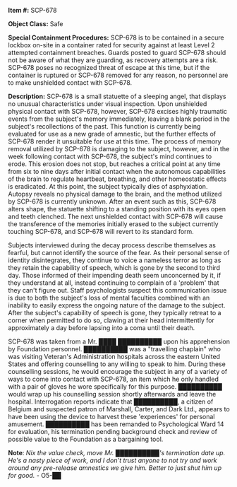 **Item #:** SCP-678

**Object Class:** Safe

**Special Containment Procedures:** SCP-678 is to be contained in a secure lockbox on-site in a container rated for security against at least Level 2 attempted containment breaches. Guards posted to guard SCP-678 should not be aware of what they are guarding, as recovery attempts are a risk. SCP-678 poses no recognized threat of escape at this time, but if the container is ruptured or SCP-678 removed for any reason, no personnel are to make unshielded contact with SCP-678.

**Description:** SCP-678 is a small statuette of a sleeping angel, that displays no unusual characteristics under visual inspection. Upon unshielded physical contact with SCP-678, however, SCP-678 excises highly traumatic events from the subject's memory immediately, leaving a blank period in the subject's recollections of the past. This function is currently being evaluated for use as a new grade of amnestic, but the further effects of SCP-678 render it unsuitable for use at this time. The process of memory removal utilized by SCP-678 is damaging to the subject, however, and in the week following contact with SCP-678, the subject's mind continues to erode. This erosion does not stop, but reaches a critical point at any time from six to nine days after initial contact when the autonomous capabilities of the brain to regulate heartbeat, breathing, and other homeostatic effects is eradicated. At this point, the subject typically dies of asphyxiation. Autopsy reveals no physical damage to the brain, and the method utilized by SCP-678 is currently unknown. After an event such as this, SCP-678 alters shape, the statuette shifting to a standing position with its eyes open and teeth clenched. The next unshielded contact with SCP-678 will cause the transference of the memories initially erased to the subject currently touching SCP-678, and SCP-678 will revert to its standard form.

Subjects interviewed during the decay process describe themselves as fearful, but cannot identify the source of the fear. As their personal sense of identity disintegrates, they continue to voice a nameless terror as long as they retain the capability of speech, which is gone by the second to third day. Those informed of their impending death seem unconcerned by it, if they understand at all, instead continuing to complain of a 'problem' that they can't figure out. Staff psychologists suspect this communication issue is due to both the subject's loss of mental faculties combined with an inability to easily express the ongoing nature of the damage to the subject. After the subject's capability of speech is gone, they typically retreat to a corner when permitted to do so, clawing at their head intermittently for approximately a day before lapsing into a coma until their death.

SCP-678 was taken from a Mr. ████ ██████████ upon his apprehension by Foundation personnel. ██████████ was a "travelling chaplain" who was visiting Veteran's Administration hospitals across the eastern United States and offering counselling to any willing to speak to him. During these counselling sessions, he would encourage the subject in any of a variety of ways to come into contact with SCP-678, an item which he only handled with a pair of gloves he wore specifically for this purpose. ██████████ would wrap up his counselling session shortly afterwards and leave the hospital. Interrogation reports indicate that ██████████, a citizen of Belgium and suspected patron of Marshall, Carter, and Dark Ltd., appears to have been using the device to harvest these 'experiences' for personal amusement. ██████████ has been remanded to Psychological Ward 14 for evaluation, his termination pending background check and review of possible value to the Foundation as a bargaining tool.

**Note**: _Nix the value check, move Mr. ██████████'s termination date up. He's a nasty piece of work, and I don't trust anyone to not try and work around any pre-release amnestics we give him. Better to just shut him up for good._ - O5-██